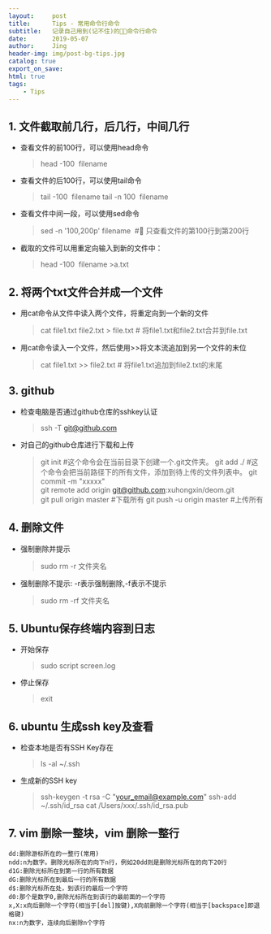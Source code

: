 ```yaml
---
layout:     post
title:      Tips - 常用命令行命令
subtitle:   记录自己用到(记不住)的命令行命令
date:       2019-05-07
author:     Jing
header-img: img/post-bg-tips.jpg
catalog: true
export_on_save:
html: true
tags:
    - Tips
---
```


## 1. 文件截取前几行，后几行，中间几行
* 查看文件的前100行，可以使用head命令
  > head -100  filename

* 查看文件的后100行，可以使用tail命令
  > tail -100  filename
     tail -n 100  filename

* 查看文件中间一段，可以使用sed命令
  > sed -n '100,200p' filename  # 只查看文件的第100行到第200行

* 截取的文件可以用重定向输入到新的文件中：
   > head -100  filename >a.txt

## 2. 将两个txt文件合并成一个文件
* 用cat命令从文件中读入两个文件，将重定向到一个新的文件
  > cat file1.txt file2.txt > file.txt # 将file1.txt和file2.txt合并到file.txt

* 用cat命令读入一个文件，然后使用>>将文本流追加到另一个文件的末位
  > cat file1.txt >> file2.txt # 将file1.txt追加到file2.txt的末尾


## 3. github
* 检查电脑是否通过github仓库的sshkey认证
   > ssh -T git@github.com

* 对自己的github仓库进行下载和上传
   > git init  #这个命令会在当前目录下创建一个.git文件夹。
    git add ./  #这个命令会把当前路径下的所有文件，添加到待上传的文件列表中。
    git commit -m "xxxxx"  
    git remote add origin git@github.com:xuhongxin/deom.git  
    git pull origin master  #下载所有
    git push -u origin master  #上传所有

## 4. 删除文件
* 强制删除并提示
  > sudo rm -r 文件夹名

* 强制删除不提示: -r表示强制删除,-f表示不提示
  > sudo rm -rf 文件夹名

## 5. Ubuntu保存终端内容到日志
* 开始保存
  > sudo script screen.log

* 停止保存
  > exit

## 6. ubuntu 生成ssh key及查看
* 检查本地是否有SSH Key存在
  > ls -al ~/.ssh

* 生成新的SSH key
  > ssh-keygen -t rsa -C "your_email@example.com"
  ssh-add ~/.ssh/id_rsa
  cat /Users/xxx/.ssh/id_rsa.pub

## 7. vim 删除一整块，vim 删除一整行
    dd:删除游标所在的一整行(常用)
    ndd:n为数字。删除光标所在的向下n行，例如20dd则是删除光标所在的向下20行
    d1G:删除光标所在到第一行的所有数据
    dG:删除光标所在到最后一行的所有数据
    d$:删除光标所在处，到该行的最后一个字符
    d0:那个是数字0,删除光标所在到该行的最前面的一个字符
    x,X:x向后删除一个字符(相当于[del]按键),X向前删除一个字符(相当于[backspace]即退格键)
    nx:n为数字，连续向后删除n个字符
